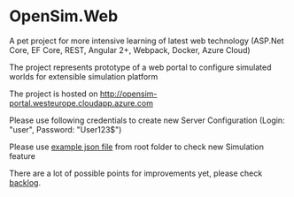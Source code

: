 # OpenSim.Web

A pet project for more intensive learning of latest web technology (ASP.Net Core, EF Core, REST, Angular 2+, Webpack, Docker, Azure Cloud)

The project represents prototype of a web portal to configure simulated worlds for extensible simulation platform 

The project is hosted on http://opensim-portal.westeurope.cloudapp.azure.com

Please use following credentials to create new Server Configuration (Login: "user", Password: "User123$")

Please use [example json file](example-simulation.json) from root folder to check new Simulation feature

There are a lot of possible points for improvements yet, please check [backlog](TODO.txt).
